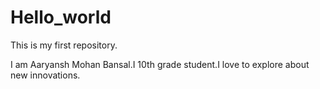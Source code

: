 # Hello_world
This is my first repository.

I am Aaryansh Mohan Bansal.I 10th grade student.I love to explore about new innovations.
